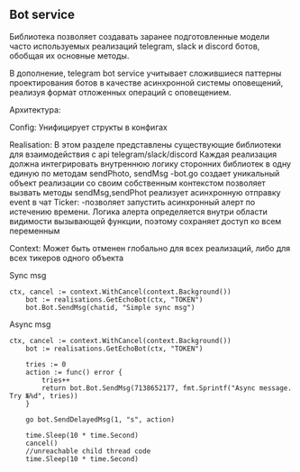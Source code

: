 ## Bot service
Библиотека позволяет создавать заранее подготовленные модели часто используемых реализаций telegram, slack и discord ботов, обобщая их основные методы.

В дополнение, telegram bot service учитывает сложившиеся паттерны проектирования ботов в качестве асинхронной системы оповещений, реализуя формат отложенных операций с оповещением.

Архитектура:

Config:
Унифицирует структы в конфигах

Realisation:
В этом разделе представлены существующие библиотеки для взаимодействия с api telegram/slack/discord
Каждая реализация должна интегрировать внутреннюю логику сторонних библиотек в одну единую по методам sendPhoto, sendMsg
-bot.go
создает уникальный объект реализации со своим собственным контекстом
позволяет вызвать методы sendMsg,sendPhot
реализует асинхронную отправку event в чат
Ticker:
-позволяет запустить асинхронный алерт по истечению времени. Логика алерта определяется внутри области видимости вызывающей функции, поэтому сохраняет доступ ко всем переменным

Context:
Может быть отменен глобально для всех реализаций, либо для всех тикеров одного объекта

Sync msg
```golang 
ctx, cancel := context.WithCancel(context.Background())
	bot := realisations.GetEchoBot(ctx, "TOKEN")
    bot.Bot.SendMsg(chatid, "Simple sync msg")
```

Async msg
```golang 
ctx, cancel := context.WithCancel(context.Background())
	bot := realisations.GetEchoBot(ctx, "TOKEN")

	tries := 0
	action := func() error {
		tries++
		return bot.Bot.SendMsg(7138652177, fmt.Sprintf("Async message. Try №%d", tries))
	}
	
	go bot.SendDelayedMsg(1, "s", action)

	time.Sleep(10 * time.Second)
	cancel()
	//unreachable child thread code
	time.Sleep(10 * time.Second)
```

